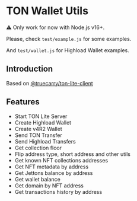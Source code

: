 # TON Wallet Utils

⚠️ Only work for now with Node.js v16+.

Please, check `test/example.js` for some examples.

And `test/wallet.js` for Highload Wallet examples.

## Introduction
Based on [@truecarry/ton-lite-client](https://www.npmjs.com/package/@truecarry/ton-lite-client)

## Features
- Start TON Lite Server
- Create Highload Wallet
- Create v4R2 Wallet
- Send TON Transfer
- Send Highload Transfers
- Get collection floor
- Flip address type, short address and other utils
- Get known NFT collections addresses
- Get NFT metadata by address
- Get Jettons balance by address
- Get wallet balance
- Get domain by NFT address
- Get transactions history by address
